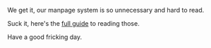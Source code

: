 We get it, our manpage system is so unnecessary and hard to read.

Suck it, here's the [full guide](https://github.com/out-post/sentinel/blob/main/res/manpages/how-to-manpage.md) to
reading those.

Have a good fricking day.
